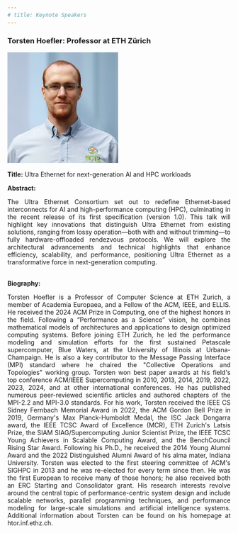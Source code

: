 ```yaml
---
# title: Keynote Speakers
---
```


### Torsten Hoefler: Professor at ETH Zürich

<img src="/assets/img/hoefler_dinfk.jpg">

**Title:** Ultra Ethernet for next-generation AI and HPC workloads

**Abstract:** 
<div style="text-align: justify; text-indent: 0em;">
The Ultra Ethernet Consortium set out to redefine Ethernet-based interconnects for AI and high-performance computing (HPC), culminating in the recent release of its first specification (version 1.0). This talk will highlight key innovations that distinguish Ultra Ethernet from existing solutions, ranging from lossy operation—both with and without trimming—to fully hardware-offloaded rendezvous protocols. We will explore the architectural advancements and technical highlights that enhance efficiency, scalability, and performance, positioning Ultra Ethernet as a transformative force in next-generation computing.
</div>
<br>

**Biography:** 
<div style="text-align: justify; text-indent: 0em;">
Torsten Hoefler is a Professor of Computer Science at ETH Zurich, a member of Academia Europaea, and a Fellow of the ACM, IEEE, and ELLIS.  He received the 2024 ACM Prize in Computing, one of the highest honors in the field.  Following a “Performance as a Science” vision, he combines mathematical models of architectures and applications to design optimized computing systems.  Before joining ETH Zurich, he led the performance modeling and simulation efforts for the first sustained Petascale supercomputer, Blue Waters, at the University of Illinois at Urbana-Champaign.  He is also a key contributor to the Message Passing Interface (MPI) standard where he chaired the "Collective Operations and Topologies" working group.  Torsten won best paper awards at his field's top conference ACM/IEEE Supercomputing in 2010, 2013, 2014, 2019, 2022, 2023, 2024, and at other international conferences.  He has published numerous peer-reviewed scientific articles and authored chapters of the MPI-2.2 and MPI-3.0 standards.  For his work, Torsten received the IEEE CS Sidney Fernbach Memorial Award in 2022, the ACM Gordon Bell Prize in 2019, Germany's Max Planck-Humboldt Medal, the ISC Jack Dongarra award, the IEEE TCSC Award of Excellence (MCR), ETH Zurich's Latsis Prize, the SIAM SIAG/Supercomputing Junior Scientist Prize, the IEEE TCSC Young Achievers in Scalable Computing Award, and the BenchCouncil Rising Star Award.  Following his Ph.D., he received the 2014 Young Alumni Award and the 2022 Distinguished Alumni Award of his alma mater, Indiana University.  Torsten was elected to the first steering committee of ACM's SIGHPC in 2013 and he was re-elected for every term since then.  He was the first European to receive many of those honors; he also received both an ERC Starting and Consolidator grant.  His research interests revolve around the central topic of performance-centric system design and include scalable networks, parallel programming techniques, and performance modeling for large-scale simulations and artificial intelligence systems.  Additional information about Torsten can be found on his homepage at htor.inf.ethz.ch.
</div>
